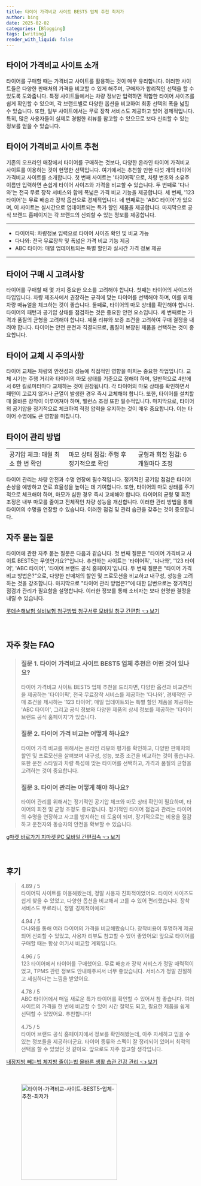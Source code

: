 ```yaml
---
title: 타이어 가격비교 사이트 BEST5 업체 추천 최저가
author: bing
date: 2025-02-02
categories: [Blogging]
tags: [writing]
render_with_liquid: false
---
```



<h2 id='타이어 가격비교 사이트 소개'>타이어 가격비교 사이트 소개</h2>

<p>타이어를 구매할 때는 가격비교 사이트를 활용하는 것이 매우 유리합니다. 이러한 사이트들은 다양한 판매처의 가격을 비교할 수 있게 해주며, 구매자가 합리적인 선택을 할 수 있도록 도와줍니다. 특정 사이트들에서는 차량 정보만 입력하면 적합한 타이어 사이즈를 쉽게 확인할 수 있으며, 각 브랜드별로 다양한 옵션을 비교하여 최종 선택의 폭을 넓힐 수 있습니다. 또한, 일부 사이트에서는 무료 장착 서비스도 제공하고 있어 경제적입니다. 특히, 많은 사용자들이 실제로 경험한 리뷰를 참고할 수 있으므로 보다 신뢰할 수 있는 정보를 얻을 수 있습니다.</p>

<h2 id='타이어 가격비교 사이트 추천'>타이어 가격비교 사이트 추천</h2>

<p>기존의 오프라인 매장에서 타이어를 구매하는 것보다, 다양한 온라인 타이어 가격비교 사이트를 이용하는 것이 현명한 선택입니다. 여기에서는 추천할 만한 다섯 개의 타이어 가격비교 사이트를 소개합니다. 첫 번째 사이트는 '타이어픽'으로, 차량 번호와 소유주 이름만 입력하면 손쉽게 타이어 사이즈와 가격을 비교할 수 있습니다. 두 번째로 '다나와'는 전국 무료 장착 서비스와 함께 폭넓은 가격 비교 기능을 제공합니다. 세 번째, '123 타이어'는 무료 배송과 장착 옵션으로 경제적입니다. 네 번째로는 'ABC 타이어'가 있으며, 이 사이트는 실시간으로 업데이트되는 특가 할인 제품을 제공합니다. 마지막으로 공식 브랜드 홈페이지는 각 브랜드의 신뢰할 수 있는 정보를 제공합니다.</p>

<hr />

<ul>
    <li>타이어픽: 차량정보 입력으로 타이어 사이즈 확인 및 비교 가능</li>
    <li>다나와: 전국 무료장착 및 폭넓은 가격 비교 기능 제공</li>
    <li>ABC 타이어: 매일 업데이트되는 특별 할인과 실시간 가격 정보 제공</li>
</ul>

<hr />

<h2 id='타이어 구매 시 고려사항'>타이어 구매 시 고려사항</h2>

<p>타이어를 구매할 때 몇 가지 중요한 요소를 고려해야 합니다. 첫째는 타이어의 사이즈와 타입입니다. 차량 제조사에서 권장하는 규격에 맞는 타이어를 선택해야 하며, 이를 위해 차량 매뉴얼을 체크하는 것이 좋습니다. 둘째로, 타이어의 마모 상태를 확인해야 합니다. 타이어의 패턴과 공기압 상태를 점검하는 것은 중요한 안전 요소입니다. 세 번째로는 가격과 품질의 균형을 고려해야 합니다. 제품 리뷰와 보증 조건을 고려하여 구매 결정을 내려야 합니다. 타이어는 안전 운전과 직결되므로, 품질이 보장된 제품을 선택하는 것이 중요합니다.</p>

<h2 id='타이어 교체 시 주의사항'>타이어 교체 시 주의사항</h2>

<p>타이어 교체는 차량의 안전성과 성능에 직접적인 영향을 미치는 중요한 작업입니다. 교체 시기는 주행 거리와 타이어의 마모 상태를 기준으로 정해야 하며, 일반적으로 4만에서 6만 킬로미터마다 교체하는 것이 권장됩니다. 각 타이어의 마모 상태를 확인하면서 패턴이 고르지 않거나 균열이 발생한 경우 즉시 교체해야 합니다. 또한, 타이어를 설치할 때 올바른 장착이 이루어져야 하며, 밸런스 조정 또한 필수적입니다. 마지막으로, 타이어의 공기압을 정기적으로 체크하여 적정 압력을 유지하는 것이 매우 중요합니다. 이는 타이어 수명에도 큰 영향을 미칩니다.</p>

<h2 id='타이어 관리 방법'>타이어 관리 방법</h2>

<table>
    <tr>
        <td>공기압 체크: 매월 최소 한 번 확인</td>
        <td>마모 상태 점검: 주행 후 정기적으로 확인</td>
        <td>균형과 회전 점검: 6개월마다 조정</td>
    </tr>
</table>

<p>타이어 관리는 차량 안전과 수명 연장에 필수적입니다. 정기적인 공기압 점검은 타이어 손상을 예방하고 연료 효율성을 높이는 데 기여합니다. 또한, 타이어의 마모 상태를 주기적으로 체크해야 하며, 마모가 심한 경우 즉시 교체해야 합니다. 타이어의 균형 및 회전 조정은 내부 마모를 줄이고 전체적인 차량 성능을 개선합니다. 이러한 관리 방법을 통해 타이어의 수명을 연장할 수 있습니다. 이러한 점검 및 관리 습관을 갖추는 것이 중요합니다.</p>

<h2 id='자주 묻는 질문'>자주 묻는 질문</h2>

<p>타이어에 관한 자주 묻는 질문은 다음과 같습니다. 첫 번째 질문은 "타이어 가격비교 사이트 BEST5는 무엇인가요?"입니다. 추천하는 사이트는 '타이어픽', '다나와', '123 타이어', 'ABC 타이어', '타이어 브랜드 공식 홈페이지'입니다. 두 번째 질문은 "타이어 가격 비교 방법은?"으로, 다양한 판매처의 할인 및 프로모션을 비교하고 내구성, 성능을 고려하는 것을 강조합니다. 마지막으로 "타이어 관리 방법은?"에 대한 답변으로는 정기적인 점검과 관리가 필요함을 설명합니다. 이러한 정보를 통해 소비자는 보다 현명한 결정을 내릴 수 있습니다.</p>


<p><a class="click-button" title="롯데손해보험 실비보험 청구방법 청구서류 모바일 청구 간편함" href="https://adkhouse.github.io/posts/%EB%A1%AF%EB%8D%B0%EC%86%90%ED%95%B4%EB%B3%B4%ED%97%98-%EC%8B%A4%EB%B9%84%EB%B3%B4%ED%97%98-%EC%B2%AD%EA%B5%AC%EB%B0%A9%EB%B2%95-%EC%B2%AD%EA%B5%AC%EC%84%9C%EB%A5%98-%EB%AA%A8%EB%B0%94%EC%9D%BC-%EC%B2%AD%EA%B5%AC-%EA%B0%84%ED%8E%B8%ED%95%A8/" rel="dofollow">롯데손해보험 실비보험 청구방법 청구서류 모바일 청구 간편함 👈 보기</a></p><br>
<h2 id='자주_찾는_FAQ'>자주 찾는 FAQ</h2>
<div itemscope="" itemtype="https://schema.org/FAQPage"> 
<blockquote> 
<div itemscope="" itemprop="mainEntity" itemtype="https://schema.org/Question"> 
<h3 itemprop="name">질문 1. 타이어 가격비교 사이트 BEST5 업체 추천은 어떤 것이 있나요?</h3> 
<div itemscope="" itemprop="acceptedAnswer" itemtype="https://schema.org/Answer"> 
<span itemprop="text"> 
<p>타이어 가격비교 사이트 BEST5 업체 추천을 드리자면, 다양한 옵션과 비교견적을 제공하는 '타이어픽', 전국 무료장착 서비스를 제공하는 '다나와', 경제적인 구매 조건을 제시하는 '123 타이어', 매일 업데이트되는 특별 할인 제품을 제공하는 'ABC 타이어', 그리고 공식 정보와 다양한 제품의 상세 정보를 제공하는 '타이어 브랜드 공식 홈페이지'가 있습니다.</p> 
</span> 
</div> 
</div> 

<div itemscope="" itemprop="mainEntity" itemtype="https://schema.org/Question"> 
<h3 itemprop="name">질문 2. 타이어 가격 비교는 어떻게 하나요?</h3> 
<div itemscope="" itemprop="acceptedAnswer" itemtype="https://schema.org/Answer"> 
<span itemprop="text"> 
<p>타이어 가격 비교를 위해서는 온라인 리뷰와 평가를 확인하고, 다양한 판매처의 할인 및 프로모션을 살펴보며 내구성, 성능, 보증 조건을 비교하는 것이 좋습니다. 또한 운전 스타일과 차량 특성에 맞는 타이어를 선택하고, 가격과 품질의 균형을 고려하는 것이 중요합니다.</p> 
</span> 
</div> 
</div> 

<div itemscope="" itemprop="mainEntity" itemtype="https://schema.org/Question"> 
<h3 itemprop="name">질문 3. 타이어 관리는 어떻게 해야 하나요?</h3> 
<div itemscope="" itemprop="acceptedAnswer" itemtype="https://schema.org/Answer"> 
<span itemprop="text"> 
<p>타이어 관리를 위해서는 정기적인 공기압 체크와 마모 상태 확인이 필요하며, 타이어의 회전 및 균형 조정도 중요합니다. 정기적인 타이어 점검과 관리는 타이어의 수명을 연장하고 사고를 방지하는 데 도움이 되며, 장기적으로는 비용을 절감하고 운전자와 동승자의 안전을 확보할 수 있습니다.</p> 
</span> 
</div> 
</div> 

</blockquote> 
</div>
<p><a class="click-button" title="g마켓 바로가기 지마켓 PC 모바일 간편접속" href="https://adkhouse.github.io/posts/g%EB%A7%88%EC%BC%93-%EB%B0%94%EB%A1%9C%EA%B0%80%EA%B8%B0-%EC%A7%80%EB%A7%88%EC%BC%93-PC-%EB%AA%A8%EB%B0%94%EC%9D%BC-%EA%B0%84%ED%8E%B8%EC%A0%91%EC%86%8D/" rel="dofollow">g마켓 바로가기 지마켓 PC 모바일 간편접속 👈 보기</a></p><br>
<h2 id='후기'>후기</h2>
<div itemscope itemtype="https://schema.org/Product">
  <blockquote>
  <div itemprop="review" itemscope itemtype="https://schema.org/Review">
      <div itemprop="reviewRating" itemscope itemtype="https://schema.org/Rating"> <span itemprop="ratingValue">4.89</span> / <span itemprop="bestRating">5</span> </div>
      <span itemprop="reviewBody">타이어픽 사이트를 이용해봤는데, 정말 사용자 친화적이었어요. 타이어 사이즈도 쉽게 찾을 수 있었고, 다양한 옵션을 비교해서 고를 수 있어 편리했습니다. 장착 서비스도 무료라니, 정말 경제적이에요!</span>
  </div>
  <br>
  <div itemprop="review" itemscope itemtype="https://schema.org/Review">
      <div itemprop="reviewRating" itemscope itemtype="https://schema.org/Rating"> <span itemprop="ratingValue">4.94</span> / <span itemprop="bestRating">5</span> </div>
      <span itemprop="reviewBody">다나와를 통해 여러 타이어의 가격을 비교해봤습니다. 장착비용이 투명하게 제공되어 신뢰할 수 있었고, 사용자 리뷰도 참고할 수 있어 좋았어요! 앞으로 타이어를 구매할 때는 항상 여기서 비교할 계획입니다.</span>
  </div>
  <br>
  <div itemprop="review" itemscope itemtype="https://schema.org/Review">
      <div itemprop="reviewRating" itemscope itemtype="https://schema.org/Rating"> <span itemprop="ratingValue">4.96</span> / <span itemprop="bestRating">5</span> </div>
      <span itemprop="reviewBody">123 타이어에서 타이어를 구매했어요. 무료 배송과 장착 서비스가 정말 매력적이었고, TPMS 관련 정보도 안내해주셔서 너무 좋았습니다. 서비스가 정말 친절하고 세심하다는 느낌을 받았어요.</span>
  </div>
  <br>
  <div itemprop="review" itemscope itemtype="https://schema.org/Review">
      <div itemprop="reviewRating" itemscope itemtype="https://schema.org/Rating"> <span itemprop="ratingValue">4.78</span> / <span itemprop="bestRating">5</span> </div>
      <span itemprop="reviewBody">ABC 타이어에서 매일 새로운 특가 타이어를 확인할 수 있어서 참 좋습니다. 여러 사이트의 가격을 한 번에 비교할 수 있어 시간 절약도 되고, 필요한 제품을 쉽게 선택할 수 있었어요. 추천합니다!</span>
  </div>
  <br>
  <div itemprop="review" itemscope itemtype="https://schema.org/Review">
      <div itemprop="reviewRating" itemscope itemtype="https://schema.org/Rating"> <span itemprop="ratingValue">4.75</span> / <span itemprop="bestRating">5</span> </div>
      <span itemprop="reviewBody">타이어 브랜드 공식 홈페이지에서 정보를 확인해봤는데, 아주 자세하고 믿을 수 있는 정보들을 제공하더군요. 타이어 종류와 스펙이 잘 정리되어 있어서 최적의 선택을 할 수 있었던 것 같아요. 앞으로도 자주 참고할 생각입니다.</span>
  </div>
  </blockquote>
</div>
<p><a class="click-button" title="내장지방 빼는법 체지방 줄이는법 올바른 생활 습관 건강 관리" href="https://adkhouse.github.io/posts/%EB%82%B4%EC%9E%A5%EC%A7%80%EB%B0%A9-%EB%B9%BC%EB%8A%94%EB%B2%95-%EC%B2%B4%EC%A7%80%EB%B0%A9-%EC%A4%84%EC%9D%B4%EB%8A%94%EB%B2%95-%EC%98%AC%EB%B0%94%EB%A5%B8-%EC%83%9D%ED%99%9C-%EC%8A%B5%EA%B4%80-%EA%B1%B4%EA%B0%95-%EA%B4%80%EB%A6%AC/" rel="dofollow">내장지방 빼는법 체지방 줄이는법 올바른 생활 습관 건강 관리 👈 보기</a></p><br>
<figure class="image"><img src="https://adkhouse.github.io/assets/img/thumbnail/타이어-가격비교-사이트-BEST5-업체-추천-최저가.webp" alt="타이어-가격비교-사이트-BEST5-업체-추천-최저가" width="256" height="256"></figure>